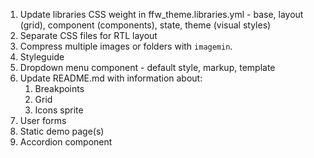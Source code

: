 1. Update libraries CSS weight in ffw_theme.libraries.yml - base, layout (grid), component (components), state, theme (visual styles)
2. Separate CSS files for RTL layout
3. Compress multiple images or folders with `imagemin`.
4. Styleguide
5. Dropdown menu component - default style, markup, template
6. Update README.md with information about:
   1. Breakpoints
   2. Grid
   3. Icons sprite
7. User forms
9. Static demo page(s)
10. Accordion component
